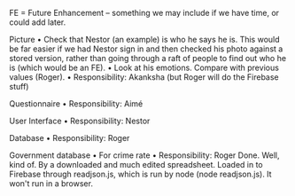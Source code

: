 FE = Future Enhancement – something we may include if we have time, or could add later.

Picture
•	Check that Nestor (an example) is who he says he is.  This would be far easier if we had Nestor sign in and then checked his photo against a stored version, rather than going through a raft of people to find out who he is (which would be an FE).
•	Look at his emotions.  Compare with previous values (Roger).
•	Responsibility: Akanksha (but Roger will do the Firebase stuff)

Questionnaire
•	Responsibility: Aimé

User Interface
•	Responsibility: Nestor

Database
•	Responsibility: Roger

Government database
•	For crime rate
•	Responsibility: Roger
    Done.  Well, kind of.  By a downloaded and much edited spreadsheet.  Loaded in to Firebase through readjson.js, which is run by node (node readjson.js).  It won't run in a browser.
